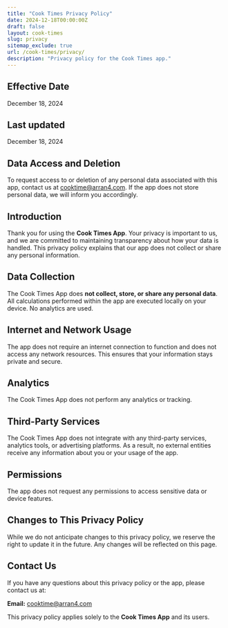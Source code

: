 ```yaml
---
title: "Cook Times Privacy Policy"
date: 2024-12-18T00:00:00Z
draft: false
layout: cook-times
slug: privacy
sitemap_exclude: true
url: /cook-times/privacy/
description: "Privacy policy for the Cook Times app."
---
```


## Effective Date
December 18, 2024

## Last updated
December 18, 2024

## Data Access and Deletion
To request access to or deletion of any personal data associated with this app, contact us at cooktime@arran4.com. If the app does not store personal data, we will inform you accordingly.

## Introduction
Thank you for using the **Cook Times App**. Your privacy is important to us, and we are committed to maintaining transparency about how your data is handled. This privacy policy explains that our app does not collect or share any personal information.

## Data Collection
The Cook Times App does **not collect, store, or share any personal data**. All calculations performed within the app are executed locally on your device. No analytics are used.

## Internet and Network Usage
The app does not require an internet connection to function and does not access any network resources. This ensures that your information stays private and secure.

## Analytics
The Cook Times App does not perform any analytics or tracking.

## Third-Party Services
The Cook Times App does not integrate with any third-party services, analytics tools, or advertising platforms. As a result, no external entities receive any information about you or your usage of the app.

## Permissions
The app does not request any permissions to access sensitive data or device features.

## Changes to This Privacy Policy
While we do not anticipate changes to this privacy policy, we reserve the right to update it in the future. Any changes will be reflected on this page.

## Contact Us
If you have any questions about this privacy policy or the app, please contact us at:

**Email:** cooktime@arran4.com

This privacy policy applies solely to the **Cook Times App** and its users.
